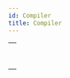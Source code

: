 ```yaml
---
id: Compiler
title: Compiler
---
```

||
|---|
|[<!-- INCLUDE #_command_.Compile project.Syntax -->](../../commands/compile-project.md)<br/><!-- INCLUDE #_command_.Compile project.Summary -->|
|[<!-- INCLUDE #_command_.IDLE.Syntax -->](../../commands-legacy/idle.md)<br/><!-- INCLUDE #_command_.IDLE.Summary -->|
